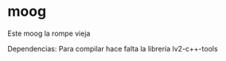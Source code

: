 moog
====

Este moog la rompe vieja

Dependencias:
Para compilar hace falta la librería lv2-c++-tools
